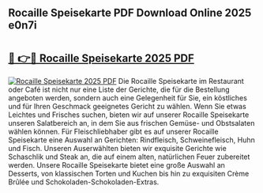 ## Rocaille Speisekarte PDF Download Online 2025 e0n7i

# <h2><a href="http://gc8vdw3.nevu.top/?p=Rocaille+Speisekarte">🔗 👉🔴 Rocaille Speisekarte 2025 PDF</a></h2>

[![Rocaille Speisekarte 2025 PDF](https://i.imgur.com/dBaPXMq.png)](http://gc8vdw3.nevu.top/?p=Rocaille+Speisekarte)
Die Rocaille Speisekarte im Restaurant oder Café ist nicht nur eine Liste der Gerichte, die für die Bestellung angeboten werden, sondern auch eine Gelegenheit für Sie, ein köstliches und für Ihren Geschmack geeignetes Gericht zu wählen. Wenn Sie etwas Leichtes und Frisches suchen, bieten wir auf unserer Rocaille Speisekarte unseren Salatbereich an, in dem Sie aus frischen Gemüse- und Obstsalaten wählen können. Für Fleischliebhaber gibt es auf unserer Rocaille Speisekarte eine Auswahl an Gerichten: Rindfleisch, Schweinefleisch, Huhn und Fisch. Unseren Auserwählten bieten wir exquisite Gerichte wie Schaschlik und Steak an, die auf einem alten, natürlichen Feuer zubereitet werden. Unsere Rocaille Speisekarte bietet eine große Auswahl an Desserts, von klassischen Torten und Kuchen bis hin zu exquisiten Crème Brûlée und Schokoladen-Schokoladen-Extras.
